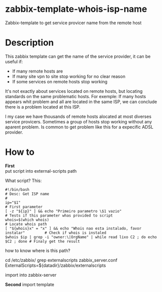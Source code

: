 # zabbix-template-whois-isp-name
Zabbix-template to get service provicer name from the remote host

# Description

This zabbix template can get the name of the service provider, it can be useful if:
* If many remote hosts are
* If many site vpn to site stop working for no clear reason
* If some services on remote hosts stop working

It's not exactly about services located on remote hosts, but locating standards on the same problematic hosts.
For exemple:
If many hosts appears whit problem and all are located in the same ISP, we can conclude there is a problem located at this ISP.

I my case we have thousands of remote hosts alocated at most diverses service provicers.
Sometimes a group of hosts stop working without any aparent problem.
Is common to get problem like this for a expecific ADSL provider.

# How to
**First**\
put script into external-scripts path

What script?
This:
```shell
#!/bin/bash
# Desc: Get ISP name
#           
ip="$1"                                                                          # First parameter
[ -z "${ip}" ] && echo "Primeiro parametro \$1 vazio"                            # Tests if this parameter whas provided to script
whois=$(which whois)                                                             # Locate whois path
[ "${whois}x" = "x" ] && echo "Whois nao esta instalado, favor instalar"         # Check if whois is instaled
$whois $ip | grep -i "owner:\|OrgName" | while read lixo C2 ; do echo $C2 ; done # Finaly get the result
```

how to know where is this path?

cd /etc/zabbix/
grep externalscripts zabbix_server.conf
ExternalScripts=${datadir}/zabbix/externalscripts

import into zabbix-server

**Second**
import template

